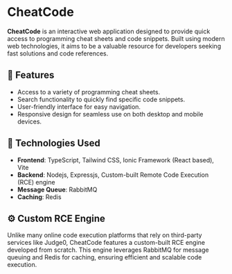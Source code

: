 # CheatCode


**CheatCode** is an interactive web application designed to provide quick access to programming cheat sheets and code snippets. Built using modern web technologies, it aims to be a valuable resource for developers seeking fast solutions and code references.

## 🚀 Features

- Access to a variety of programming cheat sheets.
- Search functionality to quickly find specific code snippets.
- User-friendly interface for easy navigation.
- Responsive design for seamless use on both desktop and mobile devices.

## 🧱 Technologies Used

- **Frontend**: TypeScript, Tailwind CSS, Ionic Framework (React based), Vite
- **Backend**: Nodejs, Expressjs, Custom-built Remote Code Execution (RCE) engine
- **Message Queue**: RabbitMQ
- **Caching**: Redis

## ⚙️ Custom RCE Engine

Unlike many online code execution platforms that rely on third-party services like Judge0, CheatCode features a custom-built RCE engine developed from scratch. This engine leverages RabbitMQ for message queuing and Redis for caching, ensuring efficient and scalable code execution.

